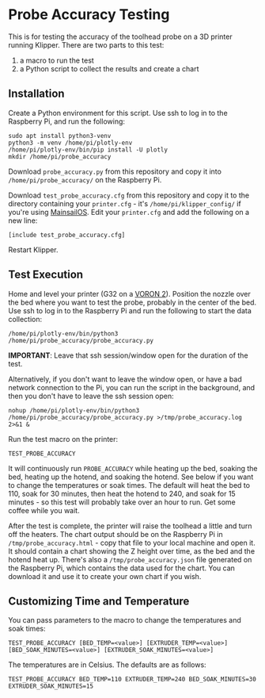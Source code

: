 Probe Accuracy Testing
======================

This is for testing the accuracy of the toolhead probe on a 3D printer running Klipper.  There are two parts
to this test:

1. a macro to run the test
2. a Python script to collect the results and create a chart

Installation
------------

Create a Python environment for this script.  Use ssh to log in to the Raspberry Pi, and run the following:

    sudo apt install python3-venv
    python3 -m venv /home/pi/plotly-env
    /home/pi/plotly-env/bin/pip install -U plotly
    mkdir /home/pi/probe_accuracy

Download `probe_accuracy.py` from this repository and copy it into `/home/pi/probe_accuracy/` on the Raspberry Pi.

Download `test_probe_accuracy.cfg` from this repository and copy it to the directory containing your
`printer.cfg` - it's `/home/pi/klipper_config/` if you're using
[MainsailOS](https://github.com/raymondh2/MainsailOS).  Edit your `printer.cfg` and add the
following on a new line:

    [include test_probe_accuracy.cfg]

Restart Klipper.

Test Execution
--------------

Home and level your printer (G32 on a [VORON 2](https://vorondesign.com)).  Position the nozzle over the bed
where you want to test the probe, probably in the center of the bed.  Use ssh to log in to the Raspberry
Pi and run the following to start the data collection:

    /home/pi/plotly-env/bin/python3 /home/pi/probe_accuracy/probe_accuracy.py

**IMPORTANT**:  Leave that ssh session/window open for the duration of the test.

Alternatively, if you don't want to leave the window open, or have a bad network connection to the Pi, you
can run the script in the background, and then you don't have to leave the ssh session open:

    nohup /home/pi/plotly-env/bin/python3 /home/pi/probe_accuracy/probe_accuracy.py >/tmp/probe_accuracy.log 2>&1 &

Run the test macro on the printer:

    TEST_PROBE_ACCURACY

It will continuously run `PROBE_ACCURACY` while heating up the bed, soaking the bed, heating up the hotend, and
soaking the hotend.  See below if you want to change the temperatures or soak times.  The default will heat the
bed to 110, soak for 30 minutes, then heat the hotend to 240, and soak for 15 minutes - so this test will
probably take over an hour to run.  Get some coffee while you wait.

After the test is complete, the printer will raise the toolhead a little and turn off the heaters.  The chart
output should be on the Raspberry Pi in `/tmp/probe_accuracy.html` - copy that file to your local machine and
open it.  It should contain a chart showing the Z height over time, as the bed and the hotend heat up.  There's
also a `/tmp/probe_accuracy.json` file generated on the Raspberry Pi, which contains the data used for the chart.
You can download it and use it to create your own chart if you wish.

Customizing Time and Temperature
--------------------------------

You can pass parameters to the macro to change the temperatures and soak times:

    TEST_PROBE_ACCURACY [BED_TEMP=<value>] [EXTRUDER_TEMP=<value>] [BED_SOAK_MINUTES=<value>] [EXTRUDER_SOAK_MINUTES=<value>]

The temperatures are in Celsius.  The defaults are as follows:

    TEST_PROBE_ACCURACY BED_TEMP=110 EXTRUDER_TEMP=240 BED_SOAK_MINUTES=30 EXTRUDER_SOAK_MINUTES=15
